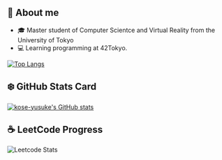 ## :book: About me
- 🎓  Master student of Computer Scientce and Virtual Reality from the University of Tokyo
- 💻  Learning programming at 42Tokyo.

[![Top Langs](https://github-readme-stats.vercel.app/api/top-langs/?username=kose-yusuke&layout=pie&count_private=true)](https://github.com/anuraghazra/github-readme-stats)

## ❄️ GitHub Stats Card
[![kose-yusuke's GitHub stats](https://github-readme-stats.vercel.app/api?username=kose-yusuke&show_icons=true&theme=radical)](https://github-readme-stats.vercel.app/api?username=kose-yusuke&count_private=true&theme=highcontrast)

## ☕️ LeetCode Progress
![Leetcode Stats](https://leetcard.jacoblin.cool/yusukekoseki)
